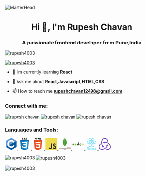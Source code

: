 ![MasterHead](https://r7q6w9z6.rocketcdn.me/career/wp-content/uploads/2020/03/full-stack-development/2000_600px.gif)
<h1 align="center">Hi 👋, I'm Rupesh Chavan</h1>
<h3 align="center">A passionate frontend developer from Pune,India</h3>
<!-- <img align="right" alt="Coding" width="400" src="https://c.tenor.com/2uyENRmiUt0AAAAC/coding.gif"/> -->


<p align="left"> <img src="https://komarev.com/ghpvc/?username=rupesh4003&label=Profile%20views&color=0e75b6&style=flat" alt="rupesh4003" /> </p>

<p align="left"> <a href="https://github.com/ryo-ma/github-profile-trophy"><img src="https://github-profile-trophy.vercel.app/?username=rupesh4003" alt="rupesh4003" /></a> </p>

- 🌱 I’m currently learning **React**

- 💬 Ask me about **React,Javascript,HTML,CSS**

- 📫 How to reach me **rupeshchavan12498@gmail.com**

<h3 align="left">Connect with me:</h3>
<p align="left">
<a href="https://linkedin.com/in/rupesh chavan" target="blank"><img align="center" src="https://raw.githubusercontent.com/rahuldkjain/github-profile-readme-generator/master/src/images/icons/Social/linked-in-alt.svg" alt="rupesh chavan" height="30" width="40" /></a>
<a href="https://fb.com/rupesh chavan" target="blank"><img align="center" src="https://raw.githubusercontent.com/rahuldkjain/github-profile-readme-generator/master/src/images/icons/Social/facebook.svg" alt="rupesh chavan" height="30" width="40" /></a>
<a href="https://instagram.com/rupesh chavan" target="blank"><img align="center" src="https://raw.githubusercontent.com/rahuldkjain/github-profile-readme-generator/master/src/images/icons/Social/instagram.svg" alt="rupesh chavan" height="30" width="40" /></a>
</p>

<h3 align="left">Languages and Tools:</h3>
<p align="left"> <a href="https://www.cprogramming.com/" target="_blank" rel="noreferrer"> <img src="https://raw.githubusercontent.com/devicons/devicon/master/icons/c/c-original.svg" alt="c" width="40" height="40"/> </a> <a href="https://www.w3schools.com/css/" target="_blank" rel="noreferrer"> <img src="https://raw.githubusercontent.com/devicons/devicon/master/icons/css3/css3-original-wordmark.svg" alt="css3" width="40" height="40"/> </a> <a href="https://www.w3.org/html/" target="_blank" rel="noreferrer"> <img src="https://raw.githubusercontent.com/devicons/devicon/master/icons/html5/html5-original-wordmark.svg" alt="html5" width="40" height="40"/> </a> <a href="https://developer.mozilla.org/en-US/docs/Web/JavaScript" target="_blank" rel="noreferrer"> <img src="https://raw.githubusercontent.com/devicons/devicon/master/icons/javascript/javascript-original.svg" alt="javascript" width="40" height="40"/> </a> <a href="https://www.mongodb.com/" target="_blank" rel="noreferrer"> <img src="https://raw.githubusercontent.com/devicons/devicon/master/icons/mongodb/mongodb-original-wordmark.svg" alt="mongodb" width="40" height="40"/> </a> <a href="https://nodejs.org" target="_blank" rel="noreferrer"> <img src="https://raw.githubusercontent.com/devicons/devicon/master/icons/nodejs/nodejs-original-wordmark.svg" alt="nodejs" width="40" height="40"/> </a> <a href="https://reactjs.org/" target="_blank" rel="noreferrer"> <img src="https://raw.githubusercontent.com/devicons/devicon/master/icons/react/react-original-wordmark.svg" alt="react" width="40" height="40"/> </a> <a href="https://redux.js.org" target="_blank" rel="noreferrer"> <img src="https://raw.githubusercontent.com/devicons/devicon/master/icons/redux/redux-original.svg" alt="redux" width="40" height="40"/> </a> </p>

<p><img align="left" src="https://github-readme-stats.vercel.app/api/top-langs?username=rupesh4003&show_icons=true&locale=en&layout=compact" alt="rupesh4003" /></p>

<p>&nbsp;<img align="center" src="https://github-readme-stats.vercel.app/api?username=rupesh4003&show_icons=true&locale=en" alt="rupesh4003" /></p>

<p><img align="center" src="https://github-readme-streak-stats.herokuapp.com/?user=rupesh4003&" alt="rupesh4003" /></p>

